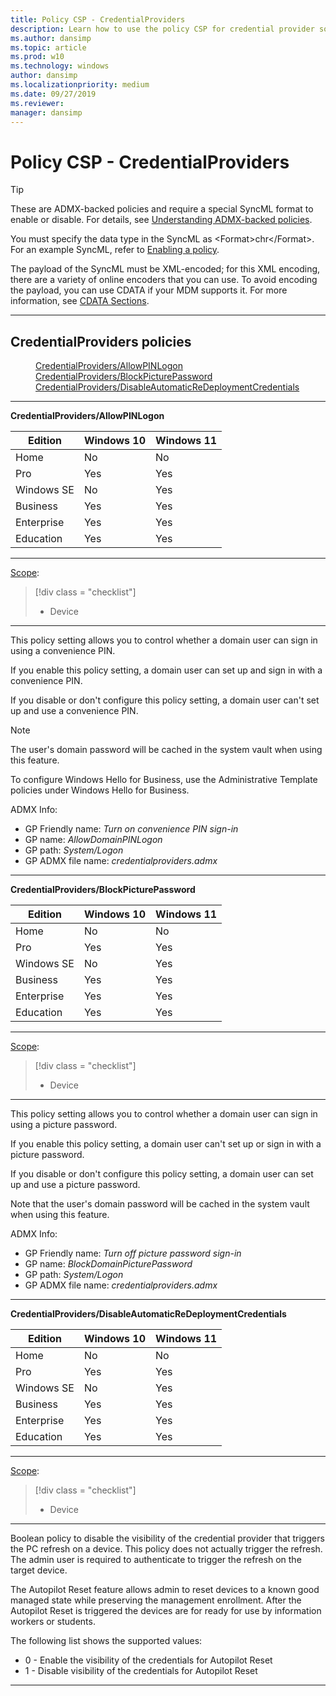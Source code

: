 ```yaml
---
title: Policy CSP - CredentialProviders
description: Learn how to use the policy CSP for credential provider so you can control whether a domain user can sign in using a convenience PIN.
ms.author: dansimp
ms.topic: article
ms.prod: w10
ms.technology: windows
author: dansimp
ms.localizationpriority: medium
ms.date: 09/27/2019
ms.reviewer: 
manager: dansimp
---
```


# Policy CSP - CredentialProviders

> [!TIP]
> These are ADMX-backed policies and require a special SyncML format to enable or disable.  For details, see [Understanding ADMX-backed policies](./understanding-admx-backed-policies.md).
> 
> You must specify the data type in the SyncML as &lt;Format&gt;chr&lt;/Format&gt;. For an example SyncML, refer to [Enabling a policy](./understanding-admx-backed-policies.md#enabling-a-policy).
> 
> The payload of the SyncML must be XML-encoded; for this XML encoding, there are a variety of online encoders that you can use. To avoid encoding the payload, you can use CDATA if your MDM supports it.  For more information, see [CDATA Sections](http://www.w3.org/TR/REC-xml/#sec-cdata-sect).


<hr/>

<!--Policies-->
## CredentialProviders policies  

<dl>
  <dd>
    <a href="#credentialproviders-allowpinlogon">CredentialProviders/AllowPINLogon</a>
  </dd>
  <dd>
    <a href="#credentialproviders-blockpicturepassword">CredentialProviders/BlockPicturePassword</a>
  </dd>
  <dd>
    <a href="#credentialproviders-disableautomaticredeploymentcredentials">CredentialProviders/DisableAutomaticReDeploymentCredentials</a>
  </dd>
</dl>


<hr/>

<!--Policy-->
<a href="" id="credentialproviders-allowpinlogon"></a>**CredentialProviders/AllowPINLogon**  

<!--SupportedSKUs-->

|Edition|Windows 10|Windows 11|
|--- |--- |--- |
|Home|No|No|
|Pro|Yes|Yes|
|Windows SE|No|Yes|
|Business|Yes|Yes|
|Enterprise|Yes|Yes|
|Education|Yes|Yes|


<!--/SupportedSKUs-->
<hr/>

<!--Scope-->
[Scope](./policy-configuration-service-provider.md#policy-scope):

> [!div class = "checklist"]
> * Device

<hr/>

<!--/Scope-->
<!--Description-->
This policy setting allows you to control whether a domain user can sign in using a convenience PIN.

If you enable this policy setting, a domain user can set up and sign in with a convenience PIN.

If you disable or don't configure this policy setting, a domain user can't set up and use a convenience PIN.

> [!NOTE]
> The user's domain password will be cached in the system vault when using this feature.

To configure Windows Hello for Business, use the Administrative Template policies under Windows Hello for Business.

<!--/Description-->


<!--ADMXBacked-->
ADMX Info:  
-   GP Friendly name: *Turn on convenience PIN sign-in*
-   GP name: *AllowDomainPINLogon*
-   GP path: *System/Logon*
-   GP ADMX file name: *credentialproviders.admx*

<!--/ADMXBacked-->
<!--/Policy-->

<hr/>

<!--Policy-->
<a href="" id="credentialproviders-blockpicturepassword"></a>**CredentialProviders/BlockPicturePassword**  

<!--SupportedSKUs-->

|Edition|Windows 10|Windows 11|
|--- |--- |--- |
|Home|No|No|
|Pro|Yes|Yes|
|Windows SE|No|Yes|
|Business|Yes|Yes|
|Enterprise|Yes|Yes|
|Education|Yes|Yes|


<!--/SupportedSKUs-->
<hr/>

<!--Scope-->
[Scope](./policy-configuration-service-provider.md#policy-scope):

> [!div class = "checklist"]
> * Device

<hr/>

<!--/Scope-->
<!--Description-->
This policy setting allows you to control whether a domain user can sign in using a picture password.

If you enable this policy setting, a domain user can't set up or sign in with a picture password. 

If you disable or don't configure this policy setting, a domain user can set up and use a picture password.

Note that the user's domain password will be cached in the system vault when using this feature.

<!--/Description-->


<!--ADMXBacked-->
ADMX Info:  
-   GP Friendly name: *Turn off picture password sign-in*
-   GP name: *BlockDomainPicturePassword*
-   GP path: *System/Logon*
-   GP ADMX file name: *credentialproviders.admx*

<!--/ADMXBacked-->
<!--/Policy-->

<hr/>

<!--Policy-->
<a href="" id="credentialproviders-disableautomaticredeploymentcredentials"></a>**CredentialProviders/DisableAutomaticReDeploymentCredentials**  

<!--SupportedSKUs-->

|Edition|Windows 10|Windows 11|
|--- |--- |--- |
|Home|No|No|
|Pro|Yes|Yes|
|Windows SE|No|Yes|
|Business|Yes|Yes|
|Enterprise|Yes|Yes|
|Education|Yes|Yes|


<!--/SupportedSKUs-->
<hr/>

<!--Scope-->
[Scope](./policy-configuration-service-provider.md#policy-scope):

> [!div class = "checklist"]
> * Device

<hr/>

<!--/Scope-->
<!--Description-->
Boolean policy to disable the visibility of the credential provider that triggers the PC refresh on a device. This policy does not actually trigger the refresh. The admin user is required to authenticate to trigger the refresh on the target device.

The Autopilot Reset feature allows admin to reset devices to a known good managed state while preserving the management enrollment. After the Autopilot Reset is triggered the devices are for ready for use by information workers or students.

<!--/Description-->
<!--SupportedValues-->
The following list shows the supported values:

- 0 - Enable the visibility of the credentials for Autopilot Reset
- 1 - Disable visibility of the credentials for Autopilot Reset

<!--/SupportedValues-->
<!--/Policy-->
<hr/>



<!--/Policies-->

